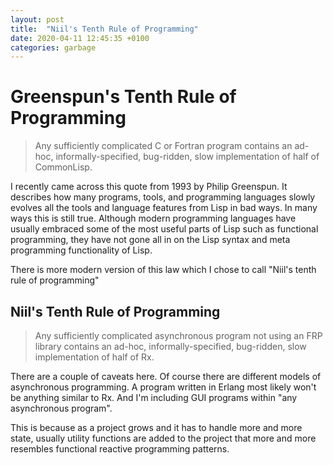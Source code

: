 ```yaml
---
layout: post
title:  "Niil's Tenth Rule of Programming"
date: 2020-04-11 12:45:35 +0100
categories: garbage
---
```


# Greenspun's Tenth Rule of Programming

> Any sufficiently complicated C or Fortran program contains an ad-hoc,
> informally-specified, bug-ridden, slow implementation of half of CommonLisp.

I recently came across this quote from 1993 by Philip Greenspun. It describes
how many programs, tools, and programming languages slowly evolves all the
tools and language features from Lisp in bad ways. In many ways this is still
true. Although modern programming languages have usually embraced some of the
most useful parts of Lisp such as functional programming, they have not gone
all in on the Lisp syntax and meta programming functionality of Lisp.

There is more modern version of this law which I chose to call "Niil's tenth
rule of programming"

## Niil's Tenth Rule of Programming

> Any sufficiently complicated asynchronous program not using an FRP library
> contains an ad-hoc, informally-specified, bug-ridden, slow implementation of
> half of Rx.

There are a couple of caveats here. Of course there are different models of
asynchronous programming. A program written in Erlang most likely won't be
anything similar to Rx. And I'm including GUI programs within "any asynchronous
program".

This is because as a project grows and it has to handle more and more state,
usually utility functions are added to the project that more and more resembles
functional reactive programming patterns.

